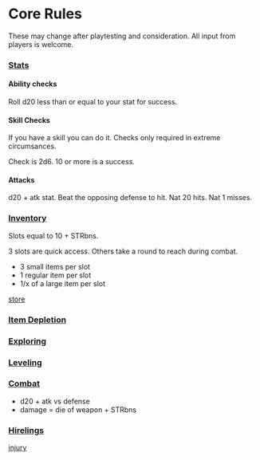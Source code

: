 # Core Rules

These may change after playtesting and consideration. 
All input from players is welcome.

### [Stats](stats.md)

#### Ability checks

Roll d20 less than or equal to your stat for success.

#### Skill Checks

If you have a skill you can do it. 
Checks only required in extreme circumsances.

Check is 2d6. 10 or more is a success. 

#### Attacks

d20 + atk stat. Beat the opposing defense to hit.
Nat 20 hits.
Nat 1 misses.

### [Inventory](inventory.md)

Slots equal to 10 + STRbns.

3 slots are quick access. Others take a round to reach during combat.

- 3 small items per slot
- 1 regular item per slot
- 1/x of a large item per slot

[store](store.md)

### [Item Depletion](depletion.md)

### [Exploring](exploring.md)

### [Leveling](level.md)

### [Combat](combat.md)
    
- d20 + atk vs defense
- damage = die of weapon + STRbns

### [Hirelings](hirelings.md)

[injury](DeathDismemberment.md)


